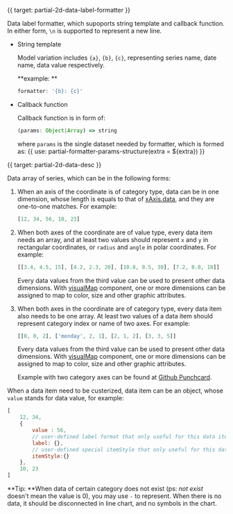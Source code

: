 {{ target: partial-2d-data-label-formatter }}

Data label formatter, which supoports string template and callback function. In either form, `\n` is supported to represent a new line.

- String template

    Model variation includes `{a}`, `{b}`, `{c}`, representing series name, date name, data value respectively.

    **example: **
    ```js
    formatter: '{b}: {c}'
    ```

- Callback function

    Callback function is in form of: 
    ```js
    (params: Object|Array) => string
    ```
    where `params` is the single dataset needed by formatter, which is formed as: 
    {{ use: partial-formatter-params-structure(extra = ${extra}) }}




{{ target: partial-2d-data-desc }}

Data array of series, which can be in the following forms:

1. When an axis of the coordinate is of category type, data can be in one dimension, whose length is equals to that of [xAxis.data](~xAxis.data), and they are one-to-one matches. For example: 
    ```js
    [12, 34, 56, 10, 23]
    ```

2. When both axes of the coordinate are of value type, every data item needs an array, and at least two values should represent `x` and `y` in rectangular coordinates, or `radius` and `angle` in polar coordinates. For example: 
    ```js
    [[3.4, 4.5, 15], [4.2, 2.3, 20], [10.8, 9.5, 30], [7.2, 8.8, 18]]
    ```
    Every data values from the third value can be used to present other data dimensions. With [visualMap](~visualMap) component, one or more dimensions can be assigned to map to color, size and other graphic attributes.

3. When both axes in the coordinate are of category type, every data item also needs to be one array. At least two values of a data item should represent category index or name of two axes. For example: 
    ```js
    [[0, 0, 2], ['monday', 2, 1], [2, 1, 2], [3, 3, 5]]
    ```
    Every data values from the third value can be used to present other data dimensions. With [visualMap](~visualMap) component, one or more dimensions can be assigned to map to color, size and other graphic attributes.

    Example with two category axes can be found at [Github Punchcard](${galleryEditorPath}scatter-punchCard).

When a data item need to be custerized, data item can be an object, whose `value` stands for data value, for example: 
```js
[
    12, 34,
    {
        value : 56,
        // user-defined label format that only useful for this data item
        label: {},
        // user-defined special itemStyle that only useful for this data item
        itemStyle:{}
    },
    10, 23
]
```

**Tip: **When data of certain category does not exist (ps: *not exist* doesn't mean the value is 0), you may use `-` to represent. When there is no data, it should be disconnected in line chart, and no symbols in the chart.

